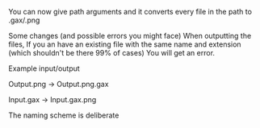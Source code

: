 You can now give path arguments and it converts every file in the path to .gax/.png 

Some changes (and possible errors you might face)
When outputting the files, If you an have an existing file with the same name and extension (which shouldn't be there 99% of cases) You will get an error.

Example input/output
 
Output.png -> Output.png.gax 

Input.gax -> Input.gax.png

The naming scheme is deliberate
